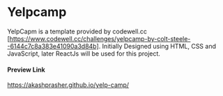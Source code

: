 # Yelpcamp

YelpCapm is a template provided by codewell.cc [https://www.codewell.cc/challenges/yelpcamp-by-colt-steele--6144c7c8a383e41090a3d84b].
Initially Designed using HTML, CSS and JavaScript, later ReactJs will be used for this project.

#### Preview Link
https://akashprasher.github.io/yelp-camp/

